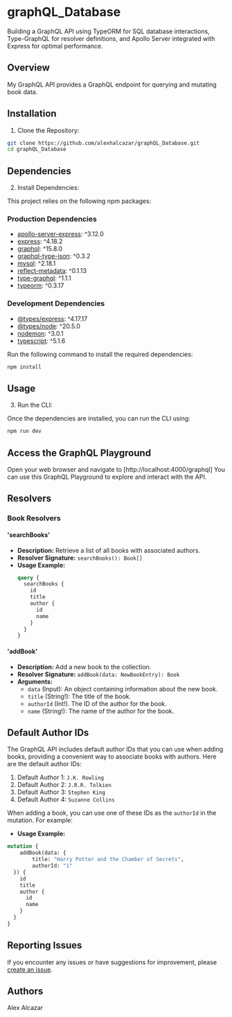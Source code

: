 # graphQL_Database

Building a GraphQL API using TypeORM for SQL database interactions, Type-GraphQL for resolver definitions, and Apollo Server integrated with Express for optimal performance.

## Overview

My GraphQL API provides a GraphQL endpoint for querying and mutating book data.

## Installation

1. Clone the Repository:

```bash
git clone https://github.com/alexhalcazar/graphQL_Database.git
cd graphQL_Database
```

## Dependencies 

2. Install Dependencies:

This project relies on the following npm packages:

### Production Dependencies

- [apollo-server-express](https://www.npmjs.com/package/apollo-server-express): ^3.12.0
- [express](https://www.npmjs.com/package/express): ^4.18.2
- [graphql](https://www.npmjs.com/package/graphql): ^15.8.0
- [graphql-type-json](https://www.npmjs.com/package/graphql-type-json): ^0.3.2
- [mysql](https://www.npmjs.com/package/mysql): ^2.18.1
- [reflect-metadata](https://www.npmjs.com/package/reflect-metadata): ^0.1.13
- [type-graphql](https://www.npmjs.com/package/type-graphql): ^1.1.1
- [typeorm](https://www.npmjs.com/package/typeorm): ^0.3.17

### Development Dependencies

- [@types/express](https://www.npmjs.com/package/@types/express): ^4.17.17
- [@types/node](https://www.npmjs.com/package/@types/node): ^20.5.0
- [nodemon](https://www.npmjs.com/package/nodemon): ^3.0.1
- [typescript](https://www.npmjs.com/package/typescript): ^5.1.6

Run the following command to install the required dependencies:

```bash
npm install
```

## Usage

3. Run the CLI:

Once the dependencies are installed, you can run the CLI using:

```bash 
npm run dev
```

## Access the GraphQL Playground

Open your web browser and navigate to [http://localhost:4000/graphql]
You can use this GraphQL Playground to explore and interact with the API.

## Resolvers

### Book Resolvers

#### 'searchBooks'

- **Description:** Retrieve a list of all books with associated authors.
- **Resolver Signature:** `searchBooks(): Book[]`
- **Usage Example:**
  ```graphql
  query {
    searchBooks {
      id
      title
      author {
        id
        name
      }
    }
  }
  ```

#### 'addBook'
- **Description:** Add a new book to the collection.
- **Resolver Signature:** `addBook(data: NewBookEntry): Book`
- **Arguments:**
    - `data` (Input): An object containing information about the new book.
    - `title` (String!): The title of the book.
    - `authorId` (Int!). The ID of the author for the book.
    - `name` (String!): The name of the author for the book.

## Default Author IDs

The GraphQL API includes default author IDs that you can use when adding books, providing a convenient way to associate books with authors. Here are the default author IDs:

1. Default Author 1: `J.K. Rowling`
2. Default Author 2: `J.R.R. Tolkien`
3. Default Author 3: `Stephen King`
4. Default Author 4: `Suzanne Collins`

When adding a book, you can use one of these IDs as the `authorId` in the mutation. For example:
- **Usage Example:**
```graphql
mutation {
    addBook(data: {
        title: "Harry Potter and the Chamber of Secrets",
        authorId: "1"
  }) {
    id
    title
    author {
      id
      name
    }
  }
}
```
  
## Reporting Issues

If you encounter any issues or have suggestions for improvement, please [create an issue](https://github.com/alexhalcazar/graphQL_Database/issues).

## Authors

Alex Alcazar